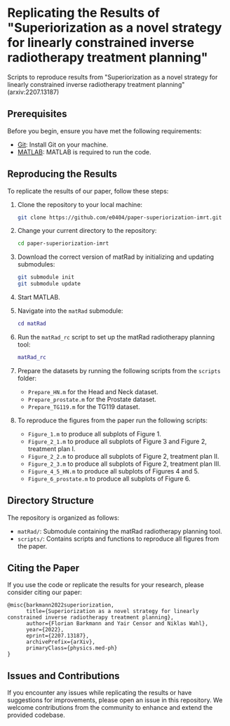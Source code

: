 # Replicating the Results of "Superiorization as a novel strategy for linearly constrained inverse radiotherapy treatment planning"
Scripts to reproduce results from "Superiorization as a novel strategy for linearly constrained inverse radiotherapy treatment planning" (arxiv:2207.13187)

## Prerequisites

Before you begin, ensure you have met the following requirements:

- [Git](https://git-scm.com/downloads): Install Git on your machine.
- [MATLAB](https://www.mathworks.com/products/matlab.html): MATLAB is required to run the code.

## Reproducing the Results

To replicate the results of our paper, follow these steps:

1. Clone the repository to your local machine:

   ```bash
   git clone https://github.com/e0404/paper-superiorization-imrt.git
   ```

2. Change your current directory to the repository:

   ```bash
   cd paper-superiorization-imrt
   ```

3. Download the correct version of matRad by initializing and updating submodules:

   ```bash
   git submodule init
   git submodule update
   ```

4. Start MATLAB.

5. Navigate into the `matRad` submodule:

   ```matlab
   cd matRad
   ```

6. Run the `matRad_rc` script to set up the matRad radiotherapy planning tool:

   ```matlab
   matRad_rc
   ```

7. Prepare the datasets by running the following scripts from the `scripts` folder:
   - `Prepare_HN.m` for the Head and Neck dataset.
   - `Prepare_prostate.m` for the Prostate dataset.
   - `Prepare_TG119.m` for the TG119 dataset.


8. To reproduce the figures from the paper run the following scripts:
   - `Figure_1.m` to produce all subplots of Figure 1.
   - `Figure_2_1.m` to produce all subplots of Figure 3 and Figure 2, treatment plan I.
   - `Figure_2_2.m` to produce all subplots of Figure 2, treatment plan II.
   - `Figure_2_3.m` to produce all subplots of Figure 2, treatment plan III.
   - `Figure_4_5_HN.m` to produce all subplots of Figures 4 and 5.
   - `Figure_6_prostate.m` to produce all subplots of Figure 6.


## Directory Structure

The repository is organized as follows:

- `matRad/`: Submodule containing the matRad radiotherapy planning tool.
- `scripts/`: Contains scripts and functions to reproduce all figures from the paper.

## Citing the Paper

If you use the code or replicate the results for your research, please consider citing our paper:

```
@misc{barkmann2022superiorization,
      title={Superiorization as a novel strategy for linearly constrained inverse radiotherapy treatment planning}, 
      author={Florian Barkmann and Yair Censor and Niklas Wahl},
      year={2022},
      eprint={2207.13187},
      archivePrefix={arXiv},
      primaryClass={physics.med-ph}
}
```

## Issues and Contributions

If you encounter any issues while replicating the results or have suggestions for improvements, please open an issue in this repository. We welcome contributions from the community to enhance and extend the provided codebase.

